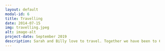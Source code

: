 ```yaml
---
layout: default
modal-id: 6
title: Travelling
date: 2014-07-15
img: travelling.jpeg
alt: image-alt
project-date: September 2019
description: Sarah and Billy love to travel. Together we have been to 6 countries, countless states, and ALWAYS our annual trip to Hilton Head each summer with Billy (and sometimes Sarah's) family.
---
```

